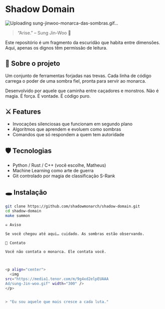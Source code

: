# Shadow Domain



![Uploading sung-jinwoo-monarca-das-sombras.gif…]()











> “Arise.” – Sung Jin-Woo 🖤

Este repositório é um fragmento da escuridão que habita entre dimensões. Aqui, apenas os dignos têm permissão de leitura.

## 🧿 Sobre o projeto

Um conjunto de ferramentas forjadas nas trevas. Cada linha de código carrega o poder de uma sombra fiel, pronta para servir ao monarca.

Desenvolvido por aquele que caminha entre caçadores e monstros. Não é magia. É força. É vontade. É código puro.

## ⚔️ Features

- Invocações silenciosas que funcionam em segundo plano
- Algoritmos que aprendem e evoluem como sombras
- Comandos que só respondem a quem tem autoridade

## 🛡️ Tecnologias

- Python / Rust / C++ (você escolhe, Matheus)
- Machine Learning como arte de guerra
- Git controlado por magia de classificação S-Rank

## 🕳️ Instalação

```bash
git clone https://github.com/shadowmonarch/shadow-domain.git
cd shadow-domain
make summon

☠️ Aviso

Se você chegou até aqui… cuidado. As sombras estão observando.

📌 Contato

Você não contata o monarca. Ele contata você.



<p align="center">
  <img
src="https://media1.tenor.com/m/9g4xd2elpEUAAA
Ad/sung-Jin-woo.gif" width="300" />
</p>


> "Eu sou aquele que mais cresce a cada luta."

